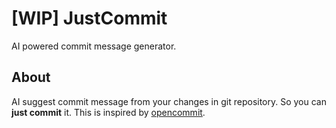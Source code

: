 # [WIP] JustCommit

AI powered commit message generator.

## About

AI suggest commit message from your changes in git repository.
So you can **just commit** it.
This is inspired by [opencommit](https://github.com/di-sukharev/opencommit).
